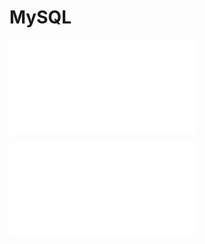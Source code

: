 # MySQL
![1.Tìm hiểu về SQL](../MySQL/docs/1.Tim_hieu_ve_SQL.md)  

![2.Backup và Restore MySQL](../MySQL/docs/2.Backup_Restore_MySQL.md)
